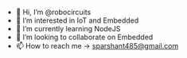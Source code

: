 - 👋 Hi, I’m @robocircuits
- 👀 I’m interested in IoT and Embedded
- 🌱 I’m currently learning NodeJS
- 💞️ I’m looking to collaborate on Embedded
- 📫 How to reach me -> sparshant485@gmail.com


